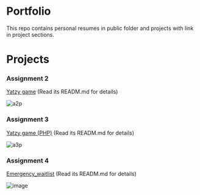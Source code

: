 # Portfolio
This repo contains personal resumes in public folder and projects with link in project sections.

# Projects 

### Assignment 2
[Yatzy game](https://github.com/TYDeng/yatzy.git)
(Read its READM.md for details)

![a2p](https://github.com/user-attachments/assets/b845f251-1780-4e54-9171-a43fac555801)

### Assignment 3
[Yatzy game (PHP)](https://github.com/CZ2508444186/WenboYu_CSI3140_Yatzy_Game.git)
(Read its READM.md for details)

![a3p](https://github.com/user-attachments/assets/5546fee7-a5ad-40d5-abc3-6cafd4c7d53d)

### Assignment 4
[Emergency_waitlist](https://github.com/CZ2508444186/emergency_waitlist.git)
(Read its READM.md for details)

![image](https://github.com/user-attachments/assets/097e5d71-dd6f-4507-912a-81e1f59249f5)


